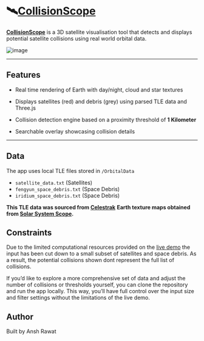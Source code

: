# 🛰️[CollisionScope](https://collisionscope.vercel.app/)

[**CollisionScope**](https://collisionscope.vercel.app/) is a 3D satellite visualisation tool that detects and displays potential satellite collisions using real world orbital data. 


![image](https://github.com/user-attachments/assets/3c4f8227-b48b-4e84-8bea-eee78565400f)


---

## Features

- Real time rendering of Earth with day/night, cloud and star textures

- Displays satellites (red) and debris (grey) using parsed TLE data and Three.js

- Collision detection engine based on a proximity threshold of **1 Kilometer**
  
- Searchable overlay showcasing collision details

---

## Data

The app uses local TLE files stored in ```/OrbitalData```
- ```satellite_data.txt``` (Satellites)
- ```fengyun_space_debris.txt``` (Space Debris)
- ```iridium_space_debris.txt``` (Space Debris)
  
**This TLE data was sourced from [Celestrak](https://celestrak.org/)**
**Earth texture maps obtained from [Solar System Scope](https://www.solarsystemscope.com/textures/).**


## Constraints
Due to the limited computational resources provided on the [live demo](https://collisionscope.vercel.app/) the input has been cut down to a small subset of satellites and space debris. As a result, the potential collisions shown dont represent the full list of collisions. 

If you’d like to explore a more comprehensive set of data and adjust the number of collisions or thresholds yourself, you can clone the repository and run the app locally. This way, you’ll have full control over the input size and filter settings without the limitations of the live demo.


## Author

Built by Ansh Rawat
